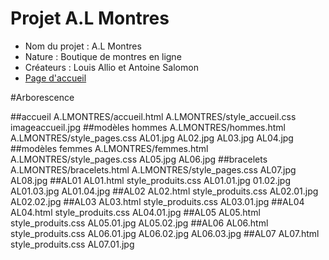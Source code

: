 # Projet A.L Montres
* Nom du projet : A.L Montres
* Nature : Boutique de montres en ligne
* Créateurs : Louis Allio et Antoine Salomon
* [Page d'accueil](A.LMONTRES/accueil.html)

#Arborescence

##accueil
  A.LMONTRES/accueil.html
  A.LMONTRES/style_accueil.css
  imageaccueil.jpg
##modèles hommes
  A.LMONTRES/hommes.html
  A.LMONTRES/style_pages.css
  AL01.jpg
  AL02.jpg
  AL03.jpg
  AL04.jpg
##modèles femmes
  A.LMONTRES/femmes.html
  A.LMONTRES/style_pages.css
  AL05.jpg
  AL06.jpg
##bracelets
  A.LMONTRES/bracelets.html
  A.LMONTRES/style_pages.css
  AL07.jpg
  AL08.jpg
##AL01
  AL01.html
  style_produits.css
  AL01.01.jpg
  01.02.jpg
  AL01.03.jpg
  AL01.04.jpg
##AL02
  AL02.html
  style_produits.css
  AL02.01.jpg
  AL02.02.jpg
##AL03
  AL03.html
  style_produits.css
  AL03.01.jpg
##AL04
  AL04.html
  style_produits.css
  AL04.01.jpg
##AL05
  AL05.html
  style_produits.css
  AL05.01.jpg
  AL05.02.jpg
##AL06
  AL06.html
  style_produits.css
  AL06.01.jpg
  AL06.02.jpg
  AL06.03.jpg
##AL07
  AL07.html
  style_produits.css
  AL07.01.jpg
